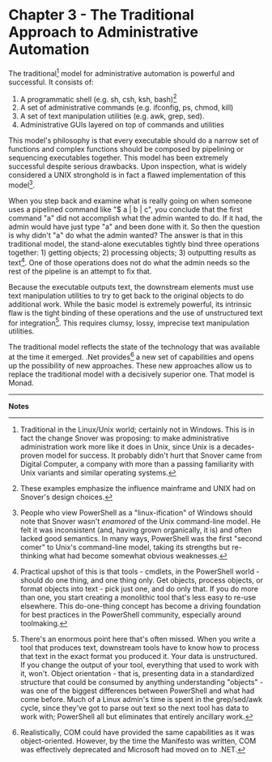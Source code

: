 # Chapter 3 - The Traditional Approach to Administrative Automation

The traditional[^3-1] model for administrative automation is powerful and successful.  It consists of:

1.    A programmatic shell (e.g. sh, csh, ksh, bash)[^3-5] 
2.    A set of administrative commands (e.g. ifconfig, ps, chmod, kill) 
3.    A set of text manipulation utilities (e.g. awk, grep, sed).  
4.    Administrative GUIs layered on top of commands and utilities

This model's philosophy is that every executable should do a narrow set of functions and complex functions should be composed by pipelining or sequencing executables together.  This model has been extremely successful despite serious drawbacks.  Upon inspection, what is widely considered a UNIX stronghold is in fact a flawed implementation of this model[^3-2].

When you step back and examine what is really going on when someone uses a pipelined command like "$ a | b | c", you conclude that the first command "a" did not accomplish what the admin wanted to do.  If it had, the admin would have just type "a" and been done with it.  So then the question is why didn't "a" do what the admin wanted?  The answer is that in this traditional model, the stand-alone executables tightly bind three operations together: 1) getting objects; 2) processing objects; 3) outputting results as text[^3-4].  One of those operations does not do what the admin needs so the rest of the pipeline is an attempt to fix that.

Because the executable outputs text, the downstream elements must use text manipulation utilities to try to get back to the original objects to do additional work.  While the basic model is extremely powerful, its intrinsic flaw is the tight binding of these operations and the use of unstructured text for integration[^3-3].  This requires clumsy, lossy, imprecise text manipulation utilities.

The traditional model reflects the state of the technology that was available at the time it emerged.  .Net provides[^3-6] a new set of capabilities and opens up the possibility of new approaches.  These new approaches allow us to replace the traditional model with a decisively superior one.  That model is Monad.

---
**Notes**

[^3-1]: Traditional in the Linux/Unix world; certainly not in Windows. This is in fact the change Snover was proposing: to make administrative administration work more like it does in Unix, since Unix is a decades-proven model for success. It probably didn't hurt that Snover came from Digital Computer, a company with more than a passing familiarity with Unix variants and similar operating systems.

[^3-2]: People who view PowerShell as a "linux-ification" of Windows should note that Snover wasn't _enamored_ of the Unix command-line model. He felt it was inconsistent (and, having grown organically, it is) and often lacked good semantics. In many ways, PowerShell was the first "second comer" to Unix's command-line model, taking its strengths but re-thinking what had become somewhat obvious weaknesses.

[^3-3]: There's an enormous point here that's often missed. When you write a tool that produces text, downstream tools have to know how to process that text in the exact format you produced it. Your data is unstructured. If you change the output of your tool, everything that used to work with it, won't. Object orientation - that is, presenting data in a standardized structure that could be consumed by anything understanding "objects" - was one of the biggest differences between PowerShell and what had come before. Much of a Linux admin's time is spent in the grep/sed/awk cycle, since they've got to parse out text so the next tool has data to work with; PowerShell all but eliminates that entirely ancillary work.

[^3-4]: Practical upshot of this is that tools - cmdlets, in the PowerShell world - should do one thing, and one thing only. Get objects, process objects, or format objects into text - pick just one, and do only that. If you do more than one, you start creating a monolithic tool that's less easy to re-use elsewhere. This do-one-thing concept has become a driving foundation for best practices in the PowerShell community, especially around toolmaking.

[^3-5]: These examples emphasize the influence mainframe and UNIX had on Snover's design choices. 

[^3-6]: Realistically, COM could have provided the same capabilities as it was object-oriented. However, by the time the Manifesto was written, COM was effectively deprecated and Microsoft had moved on to .NET.

